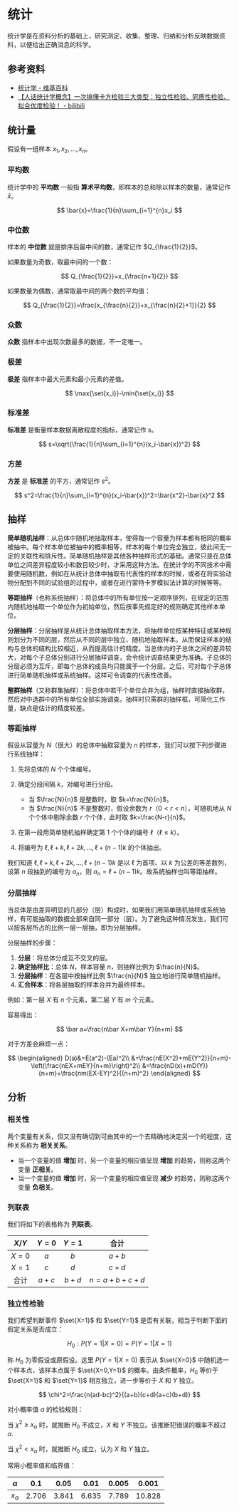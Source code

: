 # 统计

统计学是在资料分析的基础上，研究测定、收集、整理、归纳和分析反映数据资料，以便给出正确消息的科学。

## 参考资料

- [统计学 - 维基百科](https://zh.wikipedia.org/wiki/统计学)
- [【人话统计学概念】一次搞懂卡方检验三大类型：独立性检验、同质性检验、拟合优度检验！ - bilibili](https://www.bilibili.com/video/BV15tHQzrECH)

## 统计量

假设有一组样本 $x_1,x_2,\dots,x_n$。

### 平均数

统计学中的 **平均数** 一般指 **算术平均数**，即样本的总和除以样本的数量，通常记作 $\bar{x}$。

$$
\bar{x}=\frac{1}{n}\sum_{i=1}^{n}x_i
$$

### 中位数

样本的 **中位数** 就是排序后最中间的数，通常记作 $Q_{\frac{1}{2}}$。

如果数量为奇数，取最中间的一个数：

$$
Q_{\frac{1}{2}}=x_{\frac{n+1}{2}}
$$

如果数量为偶数，通常取最中间的两个数的平均值：

$$
Q_{\frac{1}{2}}=\frac{x_{\frac{n}{2}}+x_{\frac{n}{2}+1}}{2}
$$

### 众数

**众数** 指样本中出现次数最多的数据，不一定唯一。

### 极差

**极差** 指样本中最大元素和最小元素的差值。

$$
\max{\set{x_i}}-\min{\set{x_i}}
$$

### 标准差

**标准差** 是衡量样本数据离散程度的指标，通常记作 $s$。

$$
s=\sqrt{\frac{1}{n}\sum_{i=1}^{n}(x_i-\bar{x})^2}
$$

### 方差

**方差** 是 **标准差** 的平方，通常记作 $s^2$。

$$
s^2=\frac{1}{n}\sum_{i=1}^{n}(x_i-\bar{x})^2=\bar{x^2}-\bar{x}^2
$$

## 抽样

**简单随机抽样**：从总体中随机地抽取样本，使得每一个容量为样本都有相同的概率被抽中。每个样本单位被抽中的概率相等，样本的每个单位完全独立，彼此间无一定的关联性和排斥性。简单随机抽样是其他各种抽样形式的基础。通常只是在总体单位之间差异程度较小和数目较少时，才采用这种方法。在统计学的不同技术中需要使用随机数，例如在从统计总体中抽取有代表性的样本的时候，或者在将实验动物分配到不同的试验组的过程中，或者在进行蒙特卡罗模拟法计算的时候等等。

**等距抽样**（也称系统抽样）：将总体中的所有单位按一定顺序排列，在规定的范围内随机地抽取一个单位作为初始单位，然后按事先规定好的规则确定其他样本单位。

**分层抽样**：分层抽样是从统计总体抽取样本方法，将抽样单位按某种特征或某种规则划分为不同的层，然后从不同的层中独立、随机地抽取样本。从而保证样本的结构与总体的结构比较相近，从而提高估计的精度。当总体内的子总体之间的差异较大，对每个子总体分别进行分层抽样调查，会令统计调查结果更为准确。子总体的分层必须为互斥，即每个总体的成员均只能属于一个分层。之后，可对每个子总体进行简单随机抽样或系统抽样。这样可令调查的代表性改善。

**整群抽样**（又称群集抽样）：将总体中若干个单位合并为组，抽样时直接抽取群，然后对中选群中的所有单位全部实施调查。抽样时只需群的抽样框，可简化工作量，缺点是估计的精度较差。

### 等距抽样

假设从容量为 $N$（很大）的总体中抽取容量为 $n$ 的样本，我们可以按下列步骤进行系统抽样：

1. 先将总体的 $N$ 个个体编号。

2. 确定分段间隔 $k$，对编号进行分段。
   - 当 $\frac{N}{n}$ 是整数时，取 $k=\frac{N}{n}$。
   - 当 $\frac{N}{n}$ 不是整数时，假设余数为 $r$（$0<r<n$），可随机地从 $N$ 个个体中剔除余数 $r$ 个个体，此时取 $k=\frac{N-r}{n}$。

3. 在第一段用简单随机抽样确定第 $1$ 个个体的编号 $\ell$（$\ell\le k$）。

4. 将编号为 $\ell, \ell+k, \ell+2k, \dots, \ell+(n-1)k$ 的个体抽出。

我们知道 $\ell, \ell + k, \ell + 2k, \dots, \ell + (n - 1)k$ 是以 $\ell$ 为首项、以 $k$ 为公差的等差数列，设第 $n$ 段抽到的编号为 $a_n$，则 $a_n = \ell + (n - 1)k$。故系统抽样也叫等距抽样。

### 分层抽样

当总体是由差异明显的几部分（层）构成时，如果我们用简单随机抽样或系统抽样，有可能抽取的数据全部来自同一部分（层）。为了避免这种情况发生，我们可以按各层所占的比例一层一层抽，即为分层抽样。

分层抽样的步骤：

1. **分层**：将总体分成互不交叉的层。
2. **确定抽样比**：总体 $N$，样本容量 $n$，则抽样比例为 $\frac{n}{N}$。
3. **分层抽样**：在各层中按抽样比例 $\frac{n}{N}$ 独立地进行简单随机抽样。
4. **汇合样本**：将各层抽取的样本合并为最终样本。

例如：第一层 $X$ 有 $n$ 个元素，第二层 $Y$ 有 $m$ 个元素。

容易得出：

$$
\bar a=\frac{n\bar X+m\bar Y}{n+m}
$$

对于方差会麻烦一点：

$$
\begin{aligned}
D(a)&=E(a^2)-(Ea)^2\\
&=\frac{nE(X^2)+mE(Y^2)}{n+m}-\left(\frac{nEX+mEY}{n+m}\right)^2\\
&=\frac{nD(x)+mD(Y)}{n+m}+\frac{nm(EX-EY)^2}{(n+m)^2}
\end{aligned}
$$

## 分析

### 相关性

两个变量有关系，但又没有确切到可由其中的一个去精确地决定另一个的程度，这种关系称为 **相关关系**。

- 当一个变量的值 **增加** 时，另一个变量的相应值呈现 **增加** 的趋势，则称这两个变量 **正相关**。
- 当一个变量的值 **增加** 时，另一个变量的相应值呈现 **减少** 的趋势，则称这两个变量 **负相关**。

### 列联表

我们将如下的表格称为 **列联表**。

| $X/Y$ | $Y=0$ | $Y=1$ |    合计     |
| :---: | :---: | :---: | :---------: |
| $X=0$ |  $a$  |  $b$  |    $a+b$    |
| $X=1$ |  $c$  |  $d$  |    $c+d$    |
| 合计  | $a+c$ | $b+d$ | $n=a+b+c+d$ |

### 独立性检验

我们希望判断事件 $\set{X=1}$ 和 $\set{Y=1}$ 是否有关联，相当于判断下面的假定关系是否成立：

$$
H_0:P(Y=1|X=0)=P(Y=1|X=1)
$$

称 $H_0$ 为零假设或原假设。这里 $P(Y=1|X=0)$ 表示从 $\set{X=0}$ 中随机选一个样本点，该样本点属于 $\set{X=0,Y=1}$ 的概率。由条件概率，$H_0$ 等价于 $\set{X=1}$ 和 $\set{Y=1}$ 相互独立，进一步等价于 $X$ 和 $Y$ 独立。

$$
\chi^2=\frac{n(ad-bc)^2}{(a+b)(c+d)(a+c)(b+d)}
$$

对小概率值 $\alpha$ 的检验规则：

当 $\chi^2\geq x_{\alpha}$ 时，就推断 $H_0$ 不成立，$X$ 和 $Y$ 不独立。该推断犯错误的概率不超过 $\alpha$.

当 $\chi^2<x_{\alpha}$ 时，就推断 $H_0$ 成立，认为 $X$ 和 $Y$ 独立。

常用小概率值和临界值：

|  $\alpha$  |  $0.1$  | $0.05$  | $0.01$  | $0.005$ | $0.001$  |
| :--------: | :-----: | :-----: | :-----: | :-----: | :------: |
| $x_\alpha$ | $2.706$ | $3.841$ | $6.635$ | $7.789$ | $10.828$ |
